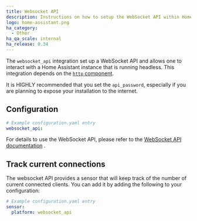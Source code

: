 ```yaml
---
title: Websocket API
description: Instructions on how to setup the WebSocket API within Home Assistant.
logo: home-assistant.png
ha_category:
  - Other
ha_qa_scale: internal
ha_release: 0.34
---
```


The `websocket_api` integration set up a WebSocket API and allows one to interact with a Home Assistant instance that is running headless. This integration depends on the [`http` component](/integrations/http/).

<div class='note warning'>

It is HIGHLY recommended that you set the `api_password`, especially if you are planning to expose your installation to the internet.

</div>

## Configuration

```yaml
# Example configuration.yaml entry
websocket_api:
```

For details to use the WebSocket API, please refer to the [WebSocket API documentation](/developers/websocket_api/) .

## Track current connections

The websocket API provides a sensor that will keep track of the number of current connected clients. You can add it by adding the following to your configuration:

```yaml
# Example configuration.yaml entry
sensor:
  platform: websocket_api
```
